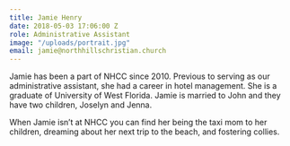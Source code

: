 ```yaml
---
title: Jamie Henry
date: 2018-05-03 17:06:00 Z
role: Administrative Assistant
image: "/uploads/portrait.jpg"
email: jamie@northhillschristian.church
---
```


Jamie has been a part of NHCC since 2010. Previous to serving as our administrative assistant, she had a career in hotel management. She is a graduate of University of West Florida. Jamie is married to John and they have two children, Joselyn and Jenna.

When Jamie isn’t at NHCC you can find her being the taxi mom to her children, dreaming about her next trip to the beach, and fostering collies.